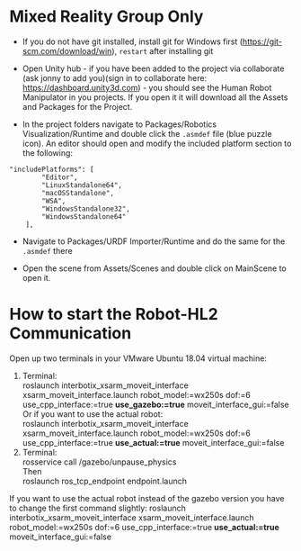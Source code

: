 # Mixed Reality Group Only
- If you do not have git installed, install git for Windows first (https://git-scm.com/download/win), ```restart``` after installing git

- Open Unity hub - if you have been added to the project via collaborate (ask jonny to add you)(sign in to collaborate here: https://dashboard.unity3d.com) - you should see the Human Robot Manipulator in you projects. If you open it it will download all the Assets and Packages for the Project. 

- In the project folders navigate to Packages/Robotics Visualization/Runtime and double click the ```.asmdef``` file (blue puzzle icon). An editor should open and modify the included platform section to the following:

```
"includePlatforms": [
        "Editor",
        "LinuxStandalone64",
        "macOSStandalone",
        "WSA",
        "WindowsStandalone32",
        "WindowsStandalone64"
    ],
```

- Navigate to Packages/URDF Importer/Runtime and do the same for the ```.asmdef``` there

- Open the scene from Assets/Scenes and double click on MainScene to open it. 

# How to start the Robot-HL2 Communication

Open up two terminals in your VMware Ubuntu 18.04 virtual machine:
1. Terminal:  
    roslaunch interbotix_xsarm_moveit_interface xsarm_moveit_interface.launch robot_model:=wx250s dof:=6 use_cpp_interface:=true **use_gazebo:=true**
    moveit_interface_gui:=false  
    Or if you want to use the actual robot:  
    roslaunch interbotix_xsarm_moveit_interface xsarm_moveit_interface.launch robot_model:=wx250s dof:=6 use_cpp_interface:=true **use_actual:=true**
moveit_interface_gui:=false
2. Terminal:  
    rosservice call /gazebo/unpause_physics  
    Then  
    roslaunch ros_tcp_endpoint endpoint.launch

If you want to use the actual robot instead of the gazebo version you have to change the first command slightly:
roslaunch interbotix_xsarm_moveit_interface xsarm_moveit_interface.launch robot_model:=wx250s dof:=6 use_cpp_interface:=true **use_actual:=true**
moveit_interface_gui:=false 